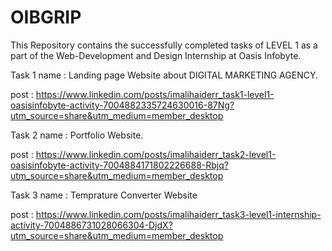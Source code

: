 # OIBGRIP
This Repository contains the successfully completed tasks of LEVEL 1 as a part of the Web-Development and Design Internship at Oasis Infobyte.

Task 1 name : Landing page Website about DIGITAL MARKETING AGENCY.

post : https://www.linkedin.com/posts/imalihaiderr_task1-level1-oasisinfobyte-activity-7004882335724630016-87Ng?utm_source=share&utm_medium=member_desktop

Task 2 name : Portfolio Website.

post : https://www.linkedin.com/posts/imalihaiderr_task2-level1-oasisinfobyte-activity-7004884171802226688-Rbjq?utm_source=share&utm_medium=member_desktop

Task 3 name : Temprature Converter Website

post : https://www.linkedin.com/posts/imalihaiderr_task3-level1-internship-activity-7004886731028066304-DjdX?utm_source=share&utm_medium=member_desktop
